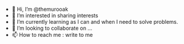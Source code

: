 - 👋 Hi, I’m @themurooak
- 👀 I’m interested in sharing interests
- 🌱 I’m currently learning as I can and when I need to solve problems. 
- 💞️ I’m looking to collaborate on ...
- 📫 How to reach me : write to me

<!---
themurooak/themurooak is a ✨ special ✨ repository because its `README.md` (this file) appears on your GitHub profile.
You can click the Preview link to take a look at your changes.
--->
